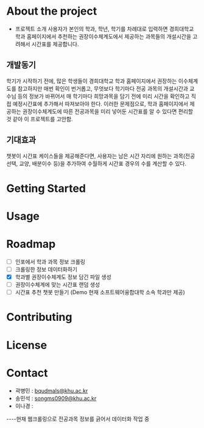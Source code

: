# About the project
+ 프로젝트 소개
사용자가 본인의 학과, 학년, 학기를 차례대로 입력하면 경희대학교 학과 홈페이지에서 추천하는 권장이수체계도에서 제공하는 과목들의 개설시간을 고려해서 시간표를 제공합니다.

## 개발동기
학기가 시작하기 전에, 많은 학생들이 경희대학교 학과 홈페이지에서 권장하는 이수체계도를 참고하지만 매번 확인이 번거롭고, 무엇보다 학기마다 전공 과목의 개설시간과 교수님 등의 정보가 바뀌어서 매 학기마다 희망과목을 담기 전에 미리 시간을 확인하고 직접 예정시간표에 추가해서 따져보아야 한다. 
이러한 문제점으로, 학과 홈페이지에서 제공하는 권장이수체계도에 따른 전공과목을 미리 넣어둔 시간표를 알 수 있다면 편리할 것 같아 이 프로젝트를 고안함.
 
## 기대효과 
챗봇이 시간표 케이스들을 제공해준다면, 사용자는 남은 시간 자리에 원하는 과목(전공선택, 교양, 배분이수 등)을 추가하여 수월하게 시간표 경우의 수를 계산할 수 있다.


# Getting Started

# Usage

# Roadmap
- [ ] 인포에서 학과 과목 정보 크롤링
- [ ] 크롤링한 정보 데이터화하기
- [x] 학과별 권장이수체계도 정보 담긴 파일 생성
- [ ] 권장이수체계에 맞는 시간표 랜덤 생성
- [ ] 시간표 추천 챗봇 만들기
  (Demo 현재 소프트웨어융합대학 소속 학과만 제공)
  
# Contributing

# License

# Contact
* 곽병민 : bqudmals@khu.ac.kr
* 송민석 : songms0909@khu.ac.kr
* 이나경 : 

----현재 웹크롤링으로 전공과목 정보를 긁어서 데이터화 작업 중
